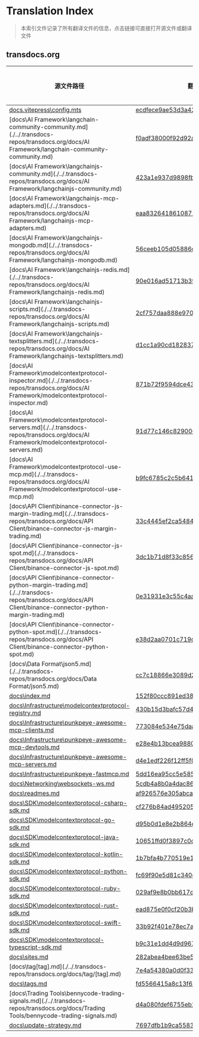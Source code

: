 # Translation Index

> 本索引文件记录了所有翻译文件的信息，点击链接可直接打开源文件或翻译文件
## transdocs.org
| 源文件路径 | 翻译文件 | 目标语言 |
|-----------|----------|----------|
| [docs\.vitepress\config.mts](./../.transdocs-repos/transdocs.org/docs/.vitepress/config.mts) | [ecdfece9ae53d3a42ad1246b43267deb.zh](./ecdfece9ae53d3a42ad1246b43267deb.zh) | zh |
| [docs\AI Framework\langchain-community-community.md](./../.transdocs-repos/transdocs.org/docs/AI Framework/langchain-community-community.md) | [f0adf38000f92d92ace2150e811ce06a.zh](./f0adf38000f92d92ace2150e811ce06a.zh) | zh |
| [docs\AI Framework\langchainjs-community.md](./../.transdocs-repos/transdocs.org/docs/AI Framework/langchainjs-community.md) | [423a1e937d9898fb063dbafb6a3638d3.zh](./423a1e937d9898fb063dbafb6a3638d3.zh) | zh |
| [docs\AI Framework\langchainjs-mcp-adapters.md](./../.transdocs-repos/transdocs.org/docs/AI Framework/langchainjs-mcp-adapters.md) | [eaa8326418610871cffe697855c7976d.zh](./eaa8326418610871cffe697855c7976d.zh) | zh |
| [docs\AI Framework\langchainjs-mongodb.md](./../.transdocs-repos/transdocs.org/docs/AI Framework/langchainjs-mongodb.md) | [56ceeb105d05886ceb749b788a6293ad.zh](./56ceeb105d05886ceb749b788a6293ad.zh) | zh |
| [docs\AI Framework\langchainjs-redis.md](./../.transdocs-repos/transdocs.org/docs/AI Framework/langchainjs-redis.md) | [90e016ad51713b3fbb09272b95e84bed.zh](./90e016ad51713b3fbb09272b95e84bed.zh) | zh |
| [docs\AI Framework\langchainjs-scripts.md](./../.transdocs-repos/transdocs.org/docs/AI Framework/langchainjs-scripts.md) | [2cf757daa888e97098743482790fdc0a.zh](./2cf757daa888e97098743482790fdc0a.zh) | zh |
| [docs\AI Framework\langchainjs-textsplitters.md](./../.transdocs-repos/transdocs.org/docs/AI Framework/langchainjs-textsplitters.md) | [d1cc1a90cd182837df578a05896b4d7d.zh](./d1cc1a90cd182837df578a05896b4d7d.zh) | zh |
| [docs\AI Framework\modelcontextprotocol-inspector.md](./../.transdocs-repos/transdocs.org/docs/AI Framework/modelcontextprotocol-inspector.md) | [871b72f9594dce4317ead5a9993fcfe6.zh](./871b72f9594dce4317ead5a9993fcfe6.zh) | zh |
| [docs\AI Framework\modelcontextprotocol-servers.md](./../.transdocs-repos/transdocs.org/docs/AI Framework/modelcontextprotocol-servers.md) | [91d77c146c829006f0512fb1bb7662b9.zh](./91d77c146c829006f0512fb1bb7662b9.zh) | zh |
| [docs\AI Framework\modelcontextprotocol-use-mcp.md](./../.transdocs-repos/transdocs.org/docs/AI Framework/modelcontextprotocol-use-mcp.md) | [b9fc6785c2c5b641f7dd62ed01df08d5.zh](./b9fc6785c2c5b641f7dd62ed01df08d5.zh) | zh |
| [docs\API Client\binance-connector-js-margin-trading.md](./../.transdocs-repos/transdocs.org/docs/API Client/binance-connector-js-margin-trading.md) | [33c4445ef2ca5484ea4226cce8692932.zh](./33c4445ef2ca5484ea4226cce8692932.zh) | zh |
| [docs\API Client\binance-connector-js-spot.md](./../.transdocs-repos/transdocs.org/docs/API Client/binance-connector-js-spot.md) | [3dc1b71d8f33c8564429afcd5f0f90bb.zh](./3dc1b71d8f33c8564429afcd5f0f90bb.zh) | zh |
| [docs\API Client\binance-connector-python-margin-trading.md](./../.transdocs-repos/transdocs.org/docs/API Client/binance-connector-python-margin-trading.md) | [0e31931e3c55c4aa86e266ce8579e517.zh](./0e31931e3c55c4aa86e266ce8579e517.zh) | zh |
| [docs\API Client\binance-connector-python-spot.md](./../.transdocs-repos/transdocs.org/docs/API Client/binance-connector-python-spot.md) | [e38d2aa0701c719d16848e00309285f1.zh](./e38d2aa0701c719d16848e00309285f1.zh) | zh |
| [docs\Data Format\json5.md](./../.transdocs-repos/transdocs.org/docs/Data Format/json5.md) | [cc7c18866e3089d2301916ae732e60d8.zh](./cc7c18866e3089d2301916ae732e60d8.zh) | zh |
| [docs\index.md](./../.transdocs-repos/transdocs.org/docs/index.md) | [152f80ccc891ed3860c90a017534dd5d.zh](./152f80ccc891ed3860c90a017534dd5d.zh) | zh |
| [docs\Infrastructure\modelcontextprotocol-registry.md](./../.transdocs-repos/transdocs.org/docs/Infrastructure/modelcontextprotocol-registry.md) | [430b15d3bafc57d4cdbdce822f6a3a77.zh](./430b15d3bafc57d4cdbdce822f6a3a77.zh) | zh |
| [docs\Infrastructure\punkpeye-awesome-mcp-clients.md](./../.transdocs-repos/transdocs.org/docs/Infrastructure/punkpeye-awesome-mcp-clients.md) | [773084e534e75daac4633849f3d80837.zh](./773084e534e75daac4633849f3d80837.zh) | zh |
| [docs\Infrastructure\punkpeye-awesome-mcp-devtools.md](./../.transdocs-repos/transdocs.org/docs/Infrastructure/punkpeye-awesome-mcp-devtools.md) | [e28e4b13bcea9880d5a36bdc39f6c4ce.zh](./e28e4b13bcea9880d5a36bdc39f6c4ce.zh) | zh |
| [docs\Infrastructure\punkpeye-awesome-mcp-servers.md](./../.transdocs-repos/transdocs.org/docs/Infrastructure/punkpeye-awesome-mcp-servers.md) | [d4e1edf226f12ff5f06d8cfb11582c4c.zh](./d4e1edf226f12ff5f06d8cfb11582c4c.zh) | zh |
| [docs\Infrastructure\punkpeye-fastmcp.md](./../.transdocs-repos/transdocs.org/docs/Infrastructure/punkpeye-fastmcp.md) | [5dd16ea95cc5e585b1777f43e4b2ab32.zh](./5dd16ea95cc5e585b1777f43e4b2ab32.zh) | zh |
| [docs\Networking\websockets-ws.md](./../.transdocs-repos/transdocs.org/docs/Networking/websockets-ws.md) | [5cdb4a8b0a4dac86a26b238340f70103.zh](./5cdb4a8b0a4dac86a26b238340f70103.zh) | zh |
| [docs\readmes.md](./../.transdocs-repos/transdocs.org/docs/readmes.md) | [af926576e305abca7daa988a1d7c42ae.zh](./af926576e305abca7daa988a1d7c42ae.zh) | zh |
| [docs\SDK\modelcontextprotocol-csharp-sdk.md](./../.transdocs-repos/transdocs.org/docs/SDK/modelcontextprotocol-csharp-sdk.md) | [cf276b84ad4952050c4004769eabe0df.zh](./cf276b84ad4952050c4004769eabe0df.zh) | zh |
| [docs\SDK\modelcontextprotocol-go-sdk.md](./../.transdocs-repos/transdocs.org/docs/SDK/modelcontextprotocol-go-sdk.md) | [d95b0d1e8e2b864ea897452f347c7a3d.zh](./d95b0d1e8e2b864ea897452f347c7a3d.zh) | zh |
| [docs\SDK\modelcontextprotocol-java-sdk.md](./../.transdocs-repos/transdocs.org/docs/SDK/modelcontextprotocol-java-sdk.md) | [10651ffd0f3897c0d2ae716b953916a9.zh](./10651ffd0f3897c0d2ae716b953916a9.zh) | zh |
| [docs\SDK\modelcontextprotocol-kotlin-sdk.md](./../.transdocs-repos/transdocs.org/docs/SDK/modelcontextprotocol-kotlin-sdk.md) | [1b7bfa4b770519e13d835eb2cff25df4.zh](./1b7bfa4b770519e13d835eb2cff25df4.zh) | zh |
| [docs\SDK\modelcontextprotocol-python-sdk.md](./../.transdocs-repos/transdocs.org/docs/SDK/modelcontextprotocol-python-sdk.md) | [fc69f90e5d81c340def3673facab4bbb.zh](./fc69f90e5d81c340def3673facab4bbb.zh) | zh |
| [docs\SDK\modelcontextprotocol-ruby-sdk.md](./../.transdocs-repos/transdocs.org/docs/SDK/modelcontextprotocol-ruby-sdk.md) | [029af9e8b0bb617d7fd4daaf663dfa3f.zh](./029af9e8b0bb617d7fd4daaf663dfa3f.zh) | zh |
| [docs\SDK\modelcontextprotocol-rust-sdk.md](./../.transdocs-repos/transdocs.org/docs/SDK/modelcontextprotocol-rust-sdk.md) | [ead875e0f0cf20b3b35aefe44adaf302.zh](./ead875e0f0cf20b3b35aefe44adaf302.zh) | zh |
| [docs\SDK\modelcontextprotocol-swift-sdk.md](./../.transdocs-repos/transdocs.org/docs/SDK/modelcontextprotocol-swift-sdk.md) | [33b92f401e78ec7afe1847eb01c1c8f2.zh](./33b92f401e78ec7afe1847eb01c1c8f2.zh) | zh |
| [docs\SDK\modelcontextprotocol-typescript-sdk.md](./../.transdocs-repos/transdocs.org/docs/SDK/modelcontextprotocol-typescript-sdk.md) | [b9c31e1dd4d9d9673f76c54365bd8f5b.zh](./b9c31e1dd4d9d9673f76c54365bd8f5b.zh) | zh |
| [docs\sites.md](./../.transdocs-repos/transdocs.org/docs/sites.md) | [282abea4bee63be5c68d25ef5f39c229.zh](./282abea4bee63be5c68d25ef5f39c229.zh) | zh |
| [docs\tag\[tag].md](./../.transdocs-repos/transdocs.org/docs/tag/[tag].md) | [7e4a54380a0d0f33e1b321c921f7d53a.zh](./7e4a54380a0d0f33e1b321c921f7d53a.zh) | zh |
| [docs\tags.md](./../.transdocs-repos/transdocs.org/docs/tags.md) | [fd5566415a8c13f6546dcb123d1b39c7.zh](./fd5566415a8c13f6546dcb123d1b39c7.zh) | zh |
| [docs\Trading Tools\bennycode-trading-signals.md](./../.transdocs-repos/transdocs.org/docs/Trading Tools/bennycode-trading-signals.md) | [d4a080fdef6755eb1e10fbc84308311e.zh](./d4a080fdef6755eb1e10fbc84308311e.zh) | zh |
| [docs\update-strategy.md](./../.transdocs-repos/transdocs.org/docs/update-strategy.md) | [7697dfb1b9ca55835fbef189c94397c7.zh](./7697dfb1b9ca55835fbef189c94397c7.zh) | zh |
